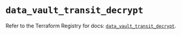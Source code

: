 # `data_vault_transit_decrypt`

Refer to the Terraform Registry for docs: [`data_vault_transit_decrypt`](https://registry.terraform.io/providers/hashicorp/vault/4.4.0/docs/data-sources/transit_decrypt).
